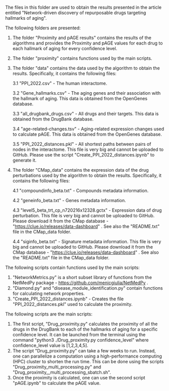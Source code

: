 The files in this folder are used to obtain the results presented in the article entitled "Network-driven discovery of repurposable drugs targeting hallmarks of aging".

The following folders are presented:
1. The folder "Proximity and pAGE results" contains the results of the algorithms and provides the Proximity and pAGE values for each drug to each hallmark of aging for every confidence level.
2. The folder "proximity" contains functions used by the main scripts.
3. The folder "data" contains the data used by the algorithm to obtain the results. Specifically, it contains the following files:

   3.1 "PPI_2022.csv" - The human interactome.
   
   3.2 "Gene_hallmarks.csv" - The aging genes and their association with the hallmark of aging. This data is obtained from the OpenGenes database.

   3.3 "all_drugbank_drugs.csv" -  All drugs and their targets. This data is obtained from the DrugBank database.

   3.4 "age-related-changes.tsv" - Aging-related expression changes used to calculate pAGE. This data is obtained from the OpenGenes database.

   3.5 "PPI_2022_distances.pkl" - All shortest paths between pairs of nodes in the interactome. This file is very big and cannot be uploaded to GitHub. Please use the script "Create_PPI_2022_distances.ipynb" to generate it.
4. The folder "CMap_data" contains the expression data of the drug perturbations used by the algorithm to obtain the results. Specifically, it contains the following files:

   4.1 "compoundinfo_beta.txt" - Compounds metadata information.

   4.2 "geneinfo_beta.txt" - Genes metadata information.

   4.3 "level5_beta_trt_cp_n720216x12328.gctx" - Expression data of drug perturbation. This file is very big and cannot be uploaded to GitHub. Please download it from the CMap database - "https://clue.io/releases/data-dashboard" . See also the "README.txt" file in the CMap_data folder.

   4.4 "siginfo_beta.txt" - Signature metadata information. This file is very big and cannot be uploaded to GitHub. Please download it from the CMap database - "https://clue.io/releases/data-dashboard" . See also the "README.txt" file in the CMap_data folder.

The following scripts contain functions used by the main scripts:
1. "NetworkMetrics.py" is a short subset library of functions from the NetMedPy package - https://github.com/menicgiulia/NetMedPy .
2. "Diamond.py" and "disease_module_identification.py" contain functions for calculating network properties.
3. "Create_PPI_2022_distances.ipynb" - Creates the file "PPI_2022_distances.pkl" used to calculate the proximity.

The following scripts are the main scripts:
1. The first script, "Drug_proximity.py" calculates the proximity of all the drugs in the DrugBank to each of the hallmarks of aging for a specific confidence level. It can be launched from the terminal using the command "python3 ./Drug_proximity.py confidence_level" where confidence_level value is [1,2,3,4,5].
2. The script "Drug_proximity.py" can take a few weeks to run. Instead, one can parallelize a computation using a high-performance computing (HPC) cluster to shorten the run time. This can be done using the scripts "Drug_proximity_multi_processing.py" and "Drug_proximity__multi_processing_sbatch.sh".
3. Once the proximity is calculated, one can use the second script "pAGE.ipynb" to calculate the pAGE value.
   







   
